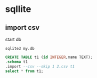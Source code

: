 # sqllite

## import csv

start db

```shell
sqlite3 my.db
```



```sql
CREATE TABLE t1 (id INTEGER,name TEXT);
.schema t1
.import --csv --skip 1 2.csv t1
select * from t1;
```

